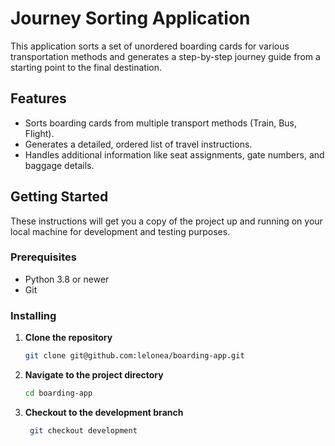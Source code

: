 # Journey Sorting Application

This application sorts a set of unordered boarding cards for various transportation methods and generates a step-by-step journey guide from a starting point to the final destination.

## Features

- Sorts boarding cards from multiple transport methods (Train, Bus, Flight).
- Generates a detailed, ordered list of travel instructions.
- Handles additional information like seat assignments, gate numbers, and baggage details.

## Getting Started

These instructions will get you a copy of the project up and running on your local machine for development and testing purposes.

### Prerequisites

- Python 3.8 or newer
- Git

### Installing

1. **Clone the repository**
   ```bash
   git clone git@github.com:lelonea/boarding-app.git
   ```
2. **Navigate to the project directory**
   ```bash
   cd boarding-app
   ```
3. **Checkout to the development branch**
   ```bash
    git checkout development
    ```
   
   
